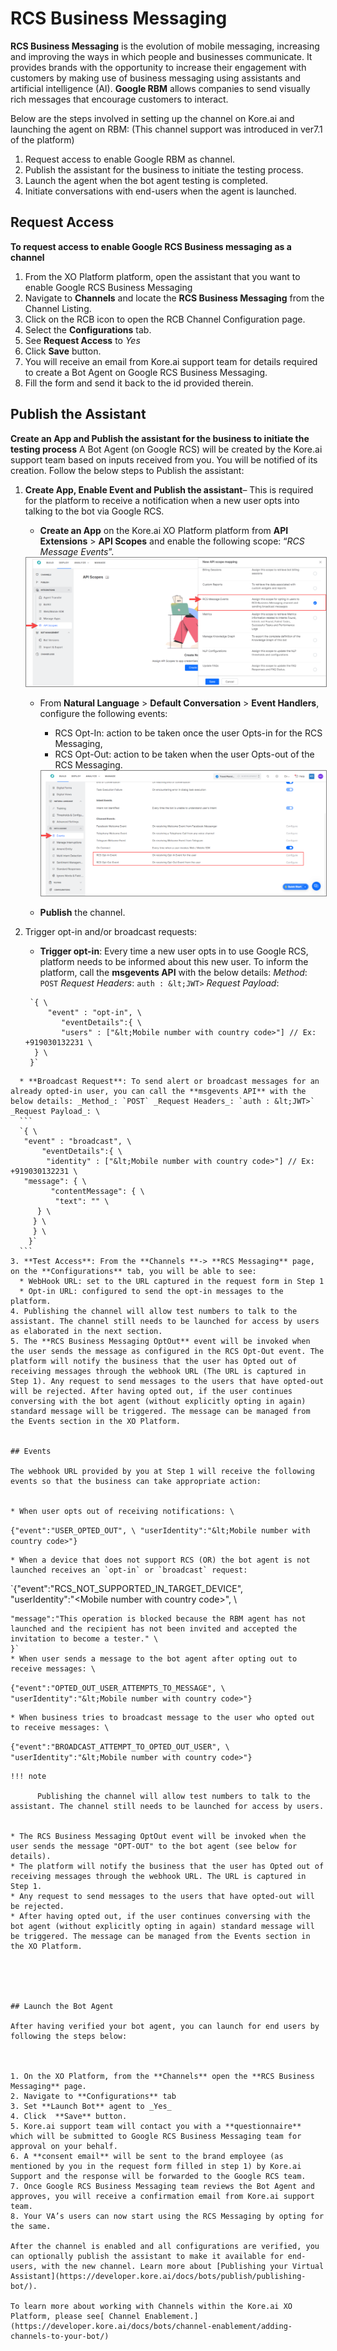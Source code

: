 # RCS Business Messaging

**RCS Business Messaging** is the evolution of mobile messaging, increasing and improving the ways in which people and businesses communicate. It provides brands with the opportunity to increase their engagement with customers by making use of business messaging using assistants and artificial intelligence (AI). **Google RBM** allows companies to send visually rich messages that encourage customers to interact.

Below are the steps involved in setting up the channel on Kore.ai and launching the agent on RBM: (This channel support was introduced in ver7.1 of the platform)



1. Request access to enable Google RBM as channel.
2. Publish the assistant for the business to initiate the testing process.
3. Launch the agent when the bot agent testing is completed.
4. Initiate conversations with end-users when the agent is launched.


## Request Access

**To request access to enable Google RCS Business messaging as a channel**



1. From the XO Platform platform, open the assistant that you want to enable Google RCS Business Messaging
2. Navigate to **Channels** and locate the **RCS Business Messaging** from the Channel Listing.
3. Click on the RCB icon to open the RCB Channel Configuration page.
4. Select the **Configurations** tab.
5. See **Request Access** to _Yes_
6. Click **Save** button.
7. You will receive an email from Kore.ai support team for details required to create a Bot Agent on Google RCS Business Messaging.
8. Fill the form and send it back to the id provided therein.


## Publish the Assistant

**Create an App and Publish the assistant for the business to initiate the testing process** A Bot Agent (on Google RCS) will be created by the Kore.ai support team based on inputs received from you. You will be notified of its creation. Follow the below steps to Publish the assistant:


1. **Create App, Enable Event and Publish the assistant**– This is required for the platform to receive a notification when a new user opts into talking to the bot via Google RCS.
    * **Create an App** on the Kore.ai XO Platform platform from **API Extensions** > **API Scopes** and enable the following scope: “_RCS Message Events_”.
    <img src="./images/rcs.png" alt="create rcs app" title="create rcs app" style="border: 1px solid gray; zoom:70%;">

    * From **Natural Language** > **Default Conversation** > **Event Handlers**, configure the following events:
        * RCS Opt-In: action to be taken once the user Opts-in for the RCS Messaging,
        * RCS Opt-Out: action to be taken when the user Opts-out of the RCS Messaging.
        <img src="./images/rcs1.png" alt="rcs messaging" title="rcs messaging" style="border: 1px solid gray; zoom:70%;">


    * **Publish** the channel.
2. Trigger opt-in and/or broadcast requests:
    * **Trigger opt-in**: Every time a new user opts in to use Google RCS, platform needs to be informed about this new user. To inform the platform, call the **msgevents API** with the below details: _Method_: `POST` _Request Headers_: `auth : &lt;JWT>` _Request Payload_:
    
    ```
     `{ \
         "event" : "opt-in", \
            "eventDetails":{ \
            "users" : ["&lt;Mobile number with country code>"] // Ex: +919030132231 \
      } \
     }`
  ```
    * **Broadcast Request**: To send alert or broadcast messages for an already opted-in user, you can call the **msgevents API** with the below details: _Method_: `POST` _Request Headers_: `auth : &lt;JWT>` _Request Payload_: \
    ```
    `{ \
     "event" : "broadcast", \
         "eventDetails":{ \
          "identity" : ["&lt;Mobile number with country code>"] // Ex: +919030132231 \
     "message": { \
           "contentMessage": { \
            "text": "" \
        } \
       } \
       } \
      }`
    ```
3. **Test Access**: From the **Channels **-> **RCS Messaging** page, on the **Configurations** tab, you will be able to see:
    * WebHook URL: set to the URL captured in the request form in Step 1
    * Opt-in URL: configured to send the opt-in messages to the platform.
4. Publishing the channel will allow test numbers to talk to the assistant. The channel still needs to be launched for access by users as elaborated in the next section.
5. The **RCS Business Messaging OptOut** event will be invoked when the user sends the message as configured in the RCS Opt-Out event. The platform will notify the business that the user has Opted out of receiving messages through the webhook URL (The URL is captured in Step 1). Any request to send messages to the users that have opted-out will be rejected. After having opted out, if the user continues conversing with the bot agent (without explicitly opting in again) standard message will be triggered. The message can be managed from the Events section in the XO Platform.


## Events

The webhook URL provided by you at Step 1 will receive the following events so that the business can take appropriate action:


* When user opts out of receiving notifications: \
```
`{"event":"USER_OPTED_OUT", \
"userIdentity":"&lt;Mobile number with country code>"}`
```
* When a device that does not support RCS (OR) the bot agent is not launched receives an `opt-in` or `broadcast` request:
```
 `{"event":"RCS_NOT_SUPPORTED_IN_TARGET_DEVICE", \
"userIdentity":"&lt;Mobile number with country code>", \
```
"message":"This operation is blocked because the RBM agent has not launched and the recipient has not been invited and accepted the invitation to become a tester." \
}`
* When user sends a message to the bot agent after opting out to receive messages: \
```
`{"event":"OPTED_OUT_USER_ATTEMPTS_TO_MESSAGE", \
"userIdentity":"&lt;Mobile number with country code>"}`
```
* When business tries to broadcast message to the user who opted out to receive messages: \
```
`{"event":"BROADCAST_ATTEMPT_TO_OPTED_OUT_USER", \
"userIdentity":"&lt;Mobile number with country code>"}`
```
!!! note

      Publishing the channel will allow test numbers to talk to the assistant. The channel still needs to be launched for access by users.


* The RCS Business Messaging OptOut event will be invoked when the user sends the message "OPT-OUT" to the bot agent (see below for details).
* The platform will notify the business that the user has Opted out of receiving messages through the webhook URL. The URL is captured in Step 1.
* Any request to send messages to the users that have opted-out will be rejected.
* After having opted out, if the user continues conversing with the bot agent (without explicitly opting in again) standard message will be triggered. The message can be managed from the Events section in the XO Platform.





## Launch the Bot Agent

After having verified your bot agent, you can launch for end users by following the steps below:



1. On the XO Platform, from the **Channels** open the **RCS Business Messaging** page.
2. Navigate to **Configurations** tab
3. Set **Launch Bot** agent to _Yes_
4. Click  **Save** button.
5. Kore.ai support team will contact you with a **questionnaire** which will be submitted to Google RCS Business Messaging team for approval on your behalf.
6. A **consent email** will be sent to the brand employee (as mentioned by you in the request form filled in step 1) by Kore.ai Support and the response will be forwarded to the Google RCS team.
7. Once Google RCS Business Messaging team reviews the Bot Agent and approves, you will receive a confirmation email from Kore.ai support team.
8. Your VA’s users can now start using the RCS Messaging by opting for the same.

After the channel is enabled and all configurations are verified, you can optionally publish the assistant to make it available for end-users, with the new channel. Learn more about [Publishing your Virtual Assistant](https://developer.kore.ai/docs/bots/publish/publishing-bot/).

To learn more about working with Channels within the Kore.ai XO Platform, please see[ Channel Enablement.](https://developer.kore.ai/docs/bots/channel-enablement/adding-channels-to-your-bot/)
